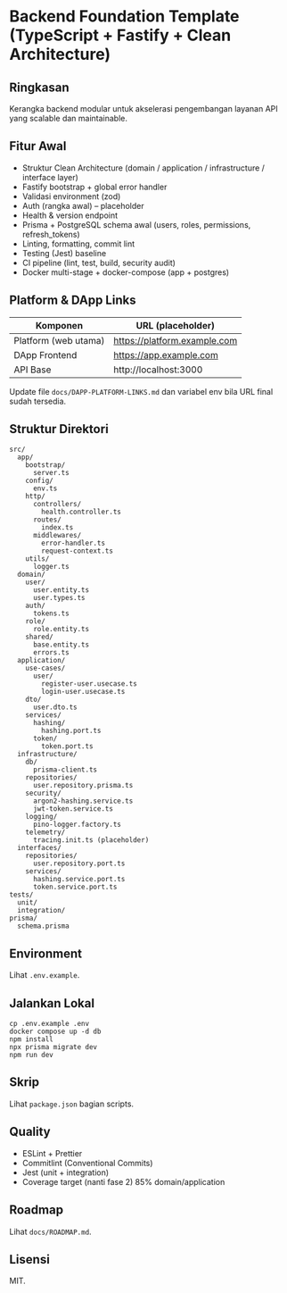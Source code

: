 # Backend Foundation Template (TypeScript + Fastify + Clean Architecture)

## Ringkasan
Kerangka backend modular untuk akselerasi pengembangan layanan API yang scalable dan maintainable.

## Fitur Awal
- Struktur Clean Architecture (domain / application / infrastructure / interface layer)
- Fastify bootstrap + global error handler
- Validasi environment (zod)
- Auth (rangka awal) – placeholder
- Health & version endpoint
- Prisma + PostgreSQL schema awal (users, roles, permissions, refresh_tokens)
- Linting, formatting, commit lint
- Testing (Jest) baseline
- CI pipeline (lint, test, build, security audit)
- Docker multi-stage + docker-compose (app + postgres)

## Platform & DApp Links
| Komponen | URL (placeholder) |
|---------|--------------------|
| Platform (web utama) | https://platform.example.com |
| DApp Frontend | https://app.example.com |
| API Base | http://localhost:3000 |

Update file `docs/DAPP-PLATFORM-LINKS.md` dan variabel env bila URL final sudah tersedia.

## Struktur Direktori
```
src/
  app/
    bootstrap/
      server.ts
    config/
      env.ts
    http/
      controllers/
        health.controller.ts
      routes/
        index.ts
      middlewares/
        error-handler.ts
        request-context.ts
    utils/
      logger.ts
  domain/
    user/
      user.entity.ts
      user.types.ts
    auth/
      tokens.ts
    role/
      role.entity.ts
    shared/
      base.entity.ts
      errors.ts
  application/
    use-cases/
      user/
        register-user.usecase.ts
        login-user.usecase.ts
    dto/
      user.dto.ts
    services/
      hashing/
        hashing.port.ts
      token/
        token.port.ts
  infrastructure/
    db/
      prisma-client.ts
    repositories/
      user.repository.prisma.ts
    security/
      argon2-hashing.service.ts
      jwt-token.service.ts
    logging/
      pino-logger.factory.ts
    telemetry/
      tracing.init.ts (placeholder)
  interfaces/
    repositories/
      user.repository.port.ts
    services/
      hashing.service.port.ts
      token.service.port.ts
tests/
  unit/
  integration/
prisma/
  schema.prisma
```

## Environment
Lihat `.env.example`.

## Jalankan Lokal
```
cp .env.example .env
docker compose up -d db
npm install
npx prisma migrate dev
npm run dev
```

## Skrip
Lihat `package.json` bagian scripts.

## Quality
- ESLint + Prettier
- Commitlint (Conventional Commits)
- Jest (unit + integration)
- Coverage target (nanti fase 2) 85% domain/application

## Roadmap
Lihat `docs/ROADMAP.md`.

## Lisensi
MIT.